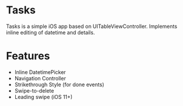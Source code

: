 # Tasks
Tasks is a simple iOS app based on UITableViewController. Implements inline editing of datetime and details.
# Features
- Inline DatetimePicker
- Navigation Controller
- Strikethrough Style (for done events)
- Swipe-to-delete
- Leading swipe (iOS 11+)
